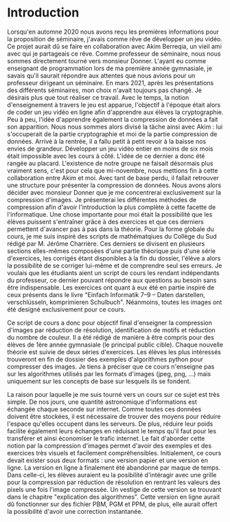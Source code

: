 # Introduction
Lorsqu'en automne 2020 nous avons reçu les premières informations pour la proposition de séminaire, j'avais comme rêve de développer un jeu vidéo. Ce projet aurait dû se faire en collaboration avec Akim Berreqia, un vieil ami avec qui je partageais ce rêve. Comme professeur de séminaire, nous nous sommes directement tourné vers monsieur Donner. L'ayant eu comme enseignant de programmation lors de ma première année gymnasiale, je savais qu'il saurait répondre aux attentes que nous avions pour un professeur dirigeant un séminaire. En mars 2021, après les présentations des différents séminaires, mon choix n'avait toujours pas changé. Je désirais plus que tout réaliser ce travail. Avec le temps, la notion d'enseignement à travers le jeu est apparue, l'objectif à l'époque était alors de coder un jeu vidéo en ligne afin d'apprendre aux élèves la cryptographie. Peu à peu, l'idée d'apprendre également la compression de données a fait son apparition. Nous nous sommes alors divisé la tâche ainsi avec Akim : lui s'occuperait de la partie cryptographie et moi de la partie compression de données. Arrivé à la rentrée, il a fallu petit à petit revoir à la baisse nos envies de grandeur. Développer un jeu vidéo entier en moins de six mois était impossible avec les cours à côté. L'idée de ce dernier a donc été rangée au placard. L'existence de notre groupe ne faisait désormais plus vraiment sens, c'est pour cela que mi-novembre, nous mettions fin à cette collaboration entre Akim et moi. Avec tant de base perdu, il fallait retrouver une structure pour présenter la compression de données. Nous avons alors décider avec monsieur Donner que je me concentrerai exclusivement sur la compression d'images. Je présenterai les différentes méthodes de compression afin d'avoir l'introduction la plus complète à cette facette de l'informatique. Une chose importante pour moi était la possibilité que les élèves puissent s'entraîner grâce à des exercices et que ces derniers permettent d'avancer pas à pas dans la théorie. Pour la forme globale du cours, je me suis inspiré des scripts de mathématqiues du Collège du Sud rédigé par M. Jérôme Charrière. Ces derniers se divisent en plusieurs sections elles-mêmes composées d'une partie théorique puis d'une série d'exercices, les corrigés étant disponibles à la fin du dossier, l'élève a alors la possibilité de se corriger lui-même et de comprendre seul ses erreurs. Je voulais que les étudiants aient un script de cours les rendant indépendants du professeur, ce dernier pouvant répondre aux questions au besoin sans être indispensable. Les exercices ont quant à eux été en partie inspiré de ceux présents dans le livre "Einfach Informatik 7–9 – Daten darstellen, verschlüsseln, komprimieren
Schulbuch". Néanmoins, toutes les images ont été designé exclusivement pour ce cours.

Ce script de cours a donc pour objectif final d'enseigner la compression d'images par réduction de résolution, identification de motifs et réduction du nombre de couleur. Il a été rédigé de manière à être compris pour des élèves de 1ère année gymnasiale (le principal public cible). Chaque nouvelle théorie est suivie de deux séries d'exercices. Les élèves les plus intéressés trouveront en fin de dossier des exemples d'algorithmes python pour compresser des images. Je tiens à préciser que ce cours n'enseigne pas sur les algorithmes utilisés par les formats d'images (jpeg, png, ...) mais uniquement sur les concepts de base sur lesquels ils se fondent.

La raison pour laquelle je me suis tourné vers un cours sur ce sujet est très simple. De nos jours, une quantité astronomique d'informations est échangée chaque seconde sur internet. Comme toutes ces données doivent être stockées, il est nécessaire de trouver des moyens pour réduire l'espace qu'elles occupent dans les serveurs. De plus, réduire leur poids facilite également leurs échanges en réduisant le temps qu'il faut pour les transférer et ainsi économiser le trafic internet. Le fait d'aborder cette notion par la compression d'images permet d'avoir des exemples et des exercices très visuels et facilement compréhensibles. Initialement, ce cours devait exister sous deux formats : une version papier et une version en ligne. La version en ligne à finalement été abandonné par maque de temps. Dans celle-ci, les élèves auraient eu la posibilité d'intéragir avec une grille pour la compression par réduction de résolution en rentrant les valeurs des pixels une fois l'image compressée. Un vestige de cette version se trouvant dans le chapitre "explication des algorithmes". Cette version en ligne aurait dû fonctionner sur des fichier PBM, PGM et PPM, de plus, elle aurait offert la possibilité d'avoir une correction instantanée.